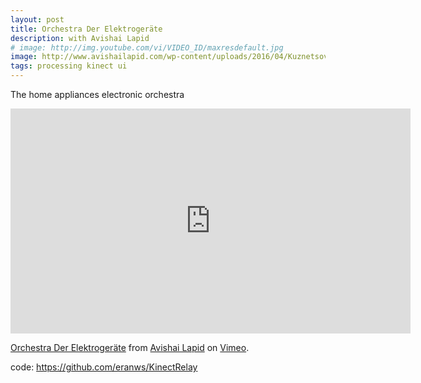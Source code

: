 ```yaml
---
layout: post
title: Orchestra Der Elektrogeräte
description: with Avishai Lapid
# image: http://img.youtube.com/vi/VIDEO_ID/maxresdefault.jpg
image: http://www.avishailapid.com/wp-content/uploads/2016/04/Kuznetsov035.jpg
tags: processing kinect ui
---
```


The home appliances electronic orchestra

<iframe src="https://player.vimeo.com/video/134534003" width="640" height="360" frameborder="0" webkitallowfullscreen mozallowfullscreen allowfullscreen></iframe>
<p><a href="https://vimeo.com/134534003">Orchestra Der Elektrogeräte</a> from <a href="https://vimeo.com/user13604462">Avishai Lapid</a> on <a href="https://vimeo.com">Vimeo</a>.</p>

code: https://github.com/eranws/KinectRelay

